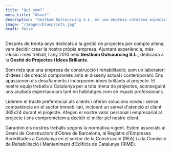 ```yaml
---
title: "Qui som?"
meta_title: "About"
description: "Gestkom Outsourcing S.L. és una empresa catalana especialitzada en la gestió de projectes i construcció, compromesa amb el disseny contemporani i la satisfacció del client, garantint qualitat i innovació en els treballs realitzats."
image: "/images/blueprints.jpg"
draft: false
---
```



Després de trenta anys dedicats a la gestió de projectes per compte aliena, vam decidir crear la nostra pròpia empresa. Ajuntant experiència, més il·lusió i més treball, l’any 2010 neix **Gestkom Outsourcing S.L.**, dedicada a la **Gestió de Projectes i Idees Brillants**.

Som més que una empresa de construcció i rehabilitació; som un laboratori d’idees i de creació compromès amb el disseny actual i contemporani. Ens apassionen els desafiaments i incorporem idees brillants al projecte. El nostre equip treballa a Catalunya per a tota mena de projectes, aconseguint uns acabats espectaculars tant en habitatges com en espais professionals.

Liderem el tracte preferencial als clients i oferim solucions noves i sense competència en el sector immobiliari, incloent un servei d'atenció al client 365x24 durant el projecte. Afegim el nostre valor personal i empresarial al projecte i ens comprometem a decidir el millor pel nostre client.

Garantim els nostres treballs segons la normativa vigent. Estem associats al Gremi de Constructors d’Obres de Barcelona, al Registre d’Empreses Acreditades a Catalunya en el sector de la Construcció (REA) i a la Comissió de Rehabilitació i Manteniment d’Edificis de Catalunya (RIME).
